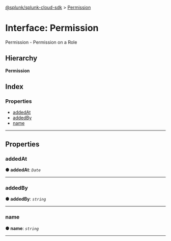 [@splunk/splunk-cloud-sdk](../README.md) > [Permission](../interfaces/permission.md)

# Interface: Permission

Permission - Permission on a Role

## Hierarchy

**Permission**

## Index

### Properties

* [addedAt](permission.md#addedat)
* [addedBy](permission.md#addedby)
* [name](permission.md#name)

---

## Properties

<a id="addedat"></a>

###  addedAt

**● addedAt**: *`Date`*

___
<a id="addedby"></a>

###  addedBy

**● addedBy**: *`string`*

___
<a id="name"></a>

###  name

**● name**: *`string`*

___

